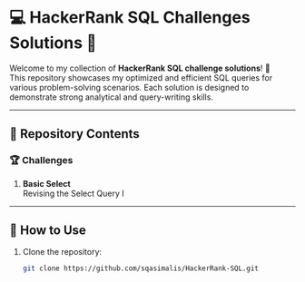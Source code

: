 # 💻 HackerRank SQL Challenges Solutions 🚀

Welcome to my collection of **HackerRank SQL challenge solutions**! 🥷  
This repository showcases my optimized and efficient SQL queries for various problem-solving scenarios. Each solution is designed to demonstrate strong analytical and query-writing skills.  

---

## 📂 Repository Contents

### 🏆 Challenges
1. **Basic Select**  
   Revising the Select Query I
   
---

## 🚀 How to Use

1. Clone the repository:  
   ```bash
   git clone https://github.com/sqasimalis/HackerRank-SQL.git
   
